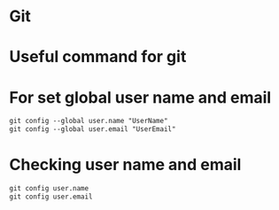 # Git 
# Useful command for git
# For set global user name and email
```txt
git config --global user.name "UserName"
git config --global user.email "UserEmail"
```

# Checking user name and email
```txt
git config user.name
git config user.email
```

